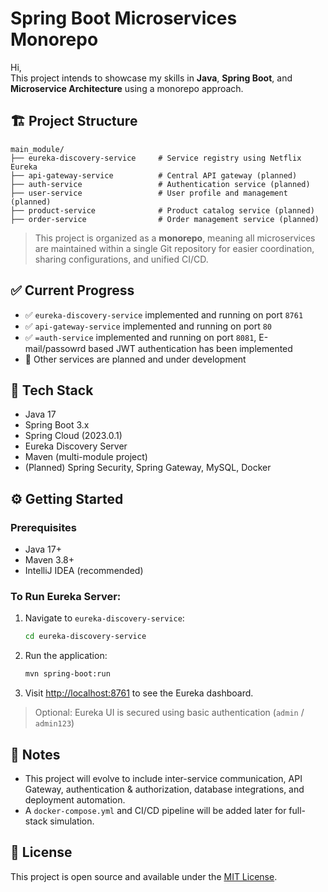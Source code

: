 # Spring Boot Microservices Monorepo

Hi,  
This project intends to showcase my skills in **Java**, **Spring Boot**, and **Microservice Architecture** using a monorepo approach.

## 🏗️ Project Structure

```
main_module/
├── eureka-discovery-service     # Service registry using Netflix Eureka
├── api-gateway-service          # Central API gateway (planned)
├── auth-service                 # Authentication service (planned)
├── user-service                 # User profile and management (planned)
├── product-service              # Product catalog service (planned)
├── order-service                # Order management service (planned)
```

> This project is organized as a **monorepo**, meaning all microservices are maintained within a single Git repository for easier coordination, sharing configurations, and unified CI/CD.

## ✅ Current Progress

- ✅ `eureka-discovery-service` implemented and running on port `8761`
- ✅ `api-gateway-service` implemented and running on port `80`
- ✅ `=auth-service` implemented and running on port `8081`, E-mail/passowrd based JWT authentication has been implemented
- 🔧 Other services are planned and under development

## 🚀 Tech Stack

- Java 17
- Spring Boot 3.x
- Spring Cloud (2023.0.1)
- Eureka Discovery Server
- Maven (multi-module project)
- (Planned) Spring Security, Spring Gateway, MySQL, Docker

## ⚙️ Getting Started

### Prerequisites

- Java 17+
- Maven 3.8+
- IntelliJ IDEA (recommended)

### To Run Eureka Server:

1. Navigate to `eureka-discovery-service`:
   ```bash
   cd eureka-discovery-service
   ```

2. Run the application:
   ```bash
   mvn spring-boot:run
   ```

3. Visit [http://localhost:8761](http://localhost:8761) to see the Eureka dashboard.

> Optional: Eureka UI is secured using basic authentication (`admin` / `admin123`)

## 📌 Notes

- This project will evolve to include inter-service communication, API Gateway, authentication & authorization, database integrations, and deployment automation.
- A `docker-compose.yml` and CI/CD pipeline will be added later for full-stack simulation.

## 📂 License

This project is open source and available under the [MIT License](LICENSE).
